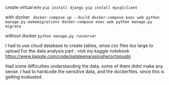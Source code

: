create virtual env 
``
pip install django
pip install mysqlclient
``

with docker 
``
docker-compose up --build
docker-compose exec web python manage.py makemigrations
docker-compose exec web python manage.py migrate``


without docker
``
python manage.py runserver
``


I had to use cloud database to create tables, sinse csv files too large to upload
For the data analysis part : visit my kaggle notebook
https://www.kaggle.com/code/pataleenarasinghe/octopusbi

Had some difficulties understanding the data, some of them didnt make any sense.
I had to hardcode the sensitive data, and the dockerfiles. since this is getting evaluated.
